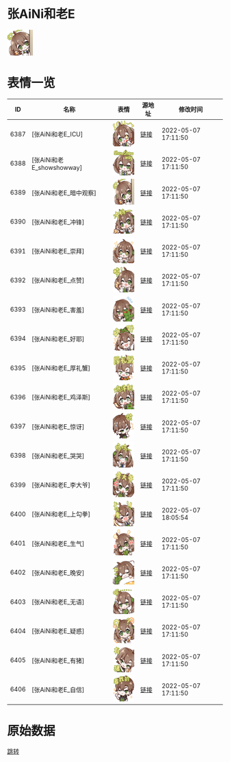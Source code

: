 # 张AiNi和老E

<img src="./cover.png" height="60" alt="cover" />

# 表情一览

|ID|名称|表情|源地址|修改时间|
|----|----|----|----|----|
|6387|[张AiNi和老E_ICU]|<img src="./pic/006387_%5B张AiNi和老E_ICU%5D.png" height="60" alt="ICU"/>|[链接](http://i0.hdslb.com/bfs/emote/38ab64020cdbc8853456a03ce5eafcfac7226369.png)|2022-05-07 17:11:50|
|6388|[张AiNi和老E_showshowway]|<img src="./pic/006388_%5B张AiNi和老E_showshowway%5D.png" height="60" alt="showshowway"/>|[链接](http://i0.hdslb.com/bfs/emote/b51b43030b04542a460755b7896baba1718b7718.png)|2022-05-07 17:11:50|
|6389|[张AiNi和老E_暗中观察]|<img src="./pic/006389_%5B张AiNi和老E_暗中观察%5D.png" height="60" alt="暗中观察"/>|[链接](http://i0.hdslb.com/bfs/emote/468cca3d629981a5df6e281b146ec8a593695f0e.png)|2022-05-07 17:11:50|
|6390|[张AiNi和老E_冲锋]|<img src="./pic/006390_%5B张AiNi和老E_冲锋%5D.png" height="60" alt="冲锋"/>|[链接](http://i0.hdslb.com/bfs/emote/4fd090a25f2f6d87c942d374540206abcaed1ace.png)|2022-05-07 17:11:50|
|6391|[张AiNi和老E_崇拜]|<img src="./pic/006391_%5B张AiNi和老E_崇拜%5D.png" height="60" alt="崇拜"/>|[链接](http://i0.hdslb.com/bfs/emote/232c7f6ae92e15a3eeff0a4c44fe53d4533c7654.png)|2022-05-07 17:11:50|
|6392|[张AiNi和老E_点赞]|<img src="./pic/006392_%5B张AiNi和老E_点赞%5D.png" height="60" alt="点赞"/>|[链接](http://i0.hdslb.com/bfs/emote/752ff873ec818b3d885848946fb1121d30ebe505.png)|2022-05-07 17:11:50|
|6393|[张AiNi和老E_害羞]|<img src="./pic/006393_%5B张AiNi和老E_害羞%5D.png" height="60" alt="害羞"/>|[链接](http://i0.hdslb.com/bfs/emote/20ba72a50f59e54796fe170e6af6466338ff8cbd.png)|2022-05-07 17:11:50|
|6394|[张AiNi和老E_好耶]|<img src="./pic/006394_%5B张AiNi和老E_好耶%5D.png" height="60" alt="好耶"/>|[链接](http://i0.hdslb.com/bfs/emote/207182b95fb2752687f3f3ab35b035e67fa0b5bb.png)|2022-05-07 17:11:50|
|6395|[张AiNi和老E_厚礼蟹]|<img src="./pic/006395_%5B张AiNi和老E_厚礼蟹%5D.png" height="60" alt="厚礼蟹"/>|[链接](http://i0.hdslb.com/bfs/emote/6fae289698f85c096f89c7cf754b29df8b3cea83.png)|2022-05-07 17:11:50|
|6396|[张AiNi和老E_鸡泽斯]|<img src="./pic/006396_%5B张AiNi和老E_鸡泽斯%5D.png" height="60" alt="鸡泽斯"/>|[链接](http://i0.hdslb.com/bfs/emote/773d8f0447689f55e2c3b2c7143e2f4b72f873a3.png)|2022-05-07 17:11:50|
|6397|[张AiNi和老E_惊讶]|<img src="./pic/006397_%5B张AiNi和老E_惊讶%5D.png" height="60" alt="惊讶"/>|[链接](http://i0.hdslb.com/bfs/emote/fb542e3f85956b0ee020be7f9a149d75f27e1ad2.png)|2022-05-07 17:11:50|
|6398|[张AiNi和老E_哭哭]|<img src="./pic/006398_%5B张AiNi和老E_哭哭%5D.png" height="60" alt="哭哭"/>|[链接](http://i0.hdslb.com/bfs/emote/cf1ebaf8d16712694e1af9929fff8d9568b5c853.png)|2022-05-07 17:11:50|
|6399|[张AiNi和老E_李大爷]|<img src="./pic/006399_%5B张AiNi和老E_李大爷%5D.png" height="60" alt="李大爷"/>|[链接](http://i0.hdslb.com/bfs/emote/a5e9e62249b2cdf751604ba35c61e3501fc96249.png)|2022-05-07 17:11:50|
|6400|[张AiNi和老E_上勾拳]|<img src="./pic/006400_%5B张AiNi和老E_上勾拳%5D.png" height="60" alt="上勾拳"/>|[链接](http://i0.hdslb.com/bfs/emote/135fee7937a6702305a04f9a3b8aedfd2a4ab3d5.png)|2022-05-07 18:05:54|
|6401|[张AiNi和老E_生气]|<img src="./pic/006401_%5B张AiNi和老E_生气%5D.png" height="60" alt="生气"/>|[链接](http://i0.hdslb.com/bfs/emote/d02f6d91b957219858373f3d58d771bf698b15ae.png)|2022-05-07 17:11:50|
|6402|[张AiNi和老E_晚安]|<img src="./pic/006402_%5B张AiNi和老E_晚安%5D.png" height="60" alt="晚安"/>|[链接](http://i0.hdslb.com/bfs/emote/7db3f47d200a927c1a8a4378ef7284f0071d4b4a.png)|2022-05-07 17:11:50|
|6403|[张AiNi和老E_无语]|<img src="./pic/006403_%5B张AiNi和老E_无语%5D.png" height="60" alt="无语"/>|[链接](http://i0.hdslb.com/bfs/emote/a712c933dd1b786f6bc04682e04502e78684772c.png)|2022-05-07 17:11:50|
|6404|[张AiNi和老E_疑惑]|<img src="./pic/006404_%5B张AiNi和老E_疑惑%5D.png" height="60" alt="疑惑"/>|[链接](http://i0.hdslb.com/bfs/emote/0fe4080d87904279ea46a306a03af5d8c07bea57.png)|2022-05-07 17:11:50|
|6405|[张AiNi和老E_有猪]|<img src="./pic/006405_%5B张AiNi和老E_有猪%5D.png" height="60" alt="有猪"/>|[链接](http://i0.hdslb.com/bfs/emote/a67b7362e373ebe089c261ebc8fd114b2d342f7d.png)|2022-05-07 17:11:50|
|6406|[张AiNi和老E_自信]|<img src="./pic/006406_%5B张AiNi和老E_自信%5D.png" height="60" alt="自信"/>|[链接](http://i0.hdslb.com/bfs/emote/fa4299952cd556985a549753beb3e05874301df5.png)|2022-05-07 17:11:50|

# 原始数据

[跳转](./raw.json)

